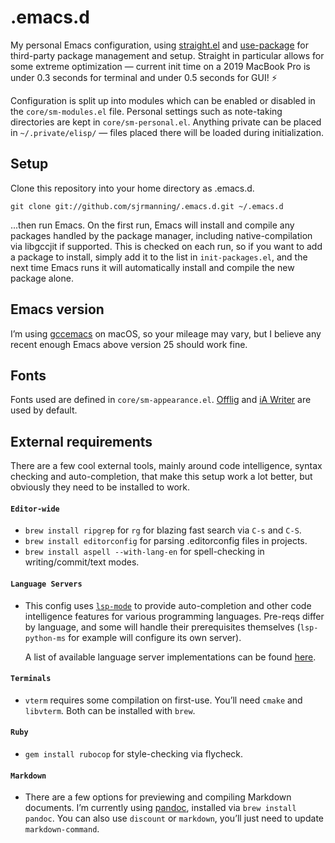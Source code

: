 # .emacs.d

My personal Emacs configuration, using [straight.el](https://github.com/raxod502/straight.el) and [use-package](https://github.com/jwiegley/use-package) for third-party package management and setup. Straight in particular allows for some extreme optimization — current init time on a 2019 MacBook Pro is under 0.3 seconds for terminal and under 0.5 seconds for GUI! ⚡️

Configuration is split up into modules which can be enabled or disabled in the `core/sm-modules.el` file. Personal settings such as note-taking directories are kept in `core/sm-personal.el`. Anything private can be placed in `~/.private/elisp/` — files placed there will be loaded during initialization.

Setup
-----

Clone this repository into your home directory as .emacs.d.

    git clone git://github.com/sjrmanning/.emacs.d.git ~/.emacs.d

...then run Emacs. On the first run, Emacs will install and compile any packages handled by the package manager, including native-compilation via libgccjit if supported. This is checked on each run, so if you want to add a package to install, simply add it to the list in `init-packages.el`, and the next time Emacs runs it will automatically install and compile the new package alone.

Emacs version
-------------

I’m using [gccemacs](https://akrl.sdf.org/gccemacs.html) on macOS, so your mileage may vary, but I believe any recent enough Emacs above version 25 should work fine.

Fonts
-----

Fonts used are defined in `core/sm-appearance.el`. [Offlig](https://github.com/sjrmanning/Offlig) and [iA Writer](https://github.com/iaolo/iA-Fonts) are used by default.

External requirements
--------------

There are a few cool external tools, mainly around code intelligence, syntax checking and auto-completion, that make this setup work a lot better, but obviously they need to be installed to work.

#### `Editor-wide`
* `brew install ripgrep` for `rg` for blazing fast search via `C-s` and `C-S`.
* `brew install editorconfig` for parsing .editorconfig files in projects.
* `brew install aspell --with-lang-en` for spell-checking in writing/commit/text modes.

#### `Language Servers`
* This config uses [`lsp-mode`](https://github.com/emacs-lsp/lsp-mode) to provide auto-completion and other code intelligence features for various programming languages. Pre-reqs differ by language, and some will handle their prerequisites themselves (`lsp-python-ms` for example will configure its own server).

    A list of available language server implementations can be found [here](https://microsoft.github.io/language-server-protocol/implementors/servers/).

#### `Terminals`
* `vterm` requires some compilation on first-use. You’ll need `cmake` and `libvterm`. Both can be installed with `brew`.

#### `Ruby`
* `gem install rubocop` for style-checking via flycheck.

#### `Markdown`
* There are a few options for previewing and compiling Markdown documents. I’m currently using [pandoc](https://pandoc.org/index.html), installed via `brew install pandoc`. You can also use `discount` or `markdown`, you’ll just need to update `markdown-command`.
